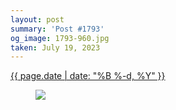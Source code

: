 ```yaml
---
layout: post
summary: 'Post #1793'
og_image: 1793-960.jpg
taken: July 19, 2023
---
```


<div class="post">
 <time>
  <a href="/1793">
   {{ page.date | date: "%B %-d, %Y" }}
  </a>
 </time>
 <a href="/1793">
  <figure data-taken="7/19/2023">
   <img sizes="(min-width: 700px) 50vw, calc(100vw - 2rem)" src="{{ site.assets_url }}/1793-480.jpg" srcset="{{ site.assets_url }}/1793-240.jpg 240w, {{ site.assets_url }}/1793-480.jpg 480w, {{ site.assets_url }}/1793-720.jpg 720w, {{ site.assets_url }}/1793-960.jpg 960w"/>
  </figure>
 </a>
</div>
